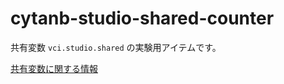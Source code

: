 # cytanb-studio-shared-counter

共有変数 `vci.studio.shared` の実験用アイテムです。

[共有変数に関する情報](https://gist.github.com/oocytanb/e35ab915f0ef9cf4f5948707f52da7af)
